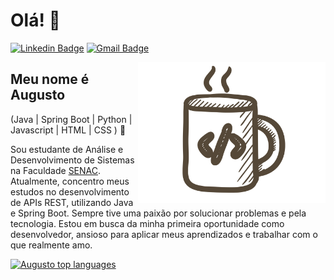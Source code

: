 
<h1>Olá! 👋</h1>

[![Linkedin Badge](https://img.shields.io/badge/-LinkedIn-6633cc?style=flat-square&logo=Linkedin&logoColor=white&link=https://www.linkedin.com/in/augusto-koch/)](https://www.linkedin.com/in/augusto-koch/)
[![Gmail Badge](https://img.shields.io/badge/-augustok872@gmail.com-6633cc?style=flat-square&logo=Gmail&logoColor=white&link=mailto:augustok872@gmail.com)](mailto:augustok872@gmail.com)

<img align="right" alt="Hot Cofee image" src="./hotCofee.png"  width="300px"/>

## Meu nome é Augusto
(Java | Spring Boot | Python | Javascript | HTML | CSS ) 🚀

Sou estudante de Análise e Desenvolvimento de Sistemas na Faculdade [SENAC](https://portal.sc.senac.br/portal/novo/). Atualmente, concentro meus estudos no desenvolvimento de APIs REST, utilizando Java e Spring Boot.
Sempre tive uma paixão por solucionar problemas e pela tecnologia. Estou em busca da minha primeira oportunidade como desenvolvedor, ansioso para aplicar meus aprendizados e trabalhar com o que realmente amo.

<div align="left">
  
[![Augusto top languages](https://github-readme-stats.vercel.app/api/top-langs/?username=AugustoKoch&theme=blue-white)](https://github.com/anuraghazra/github-readme-stats)
  
 </div>

